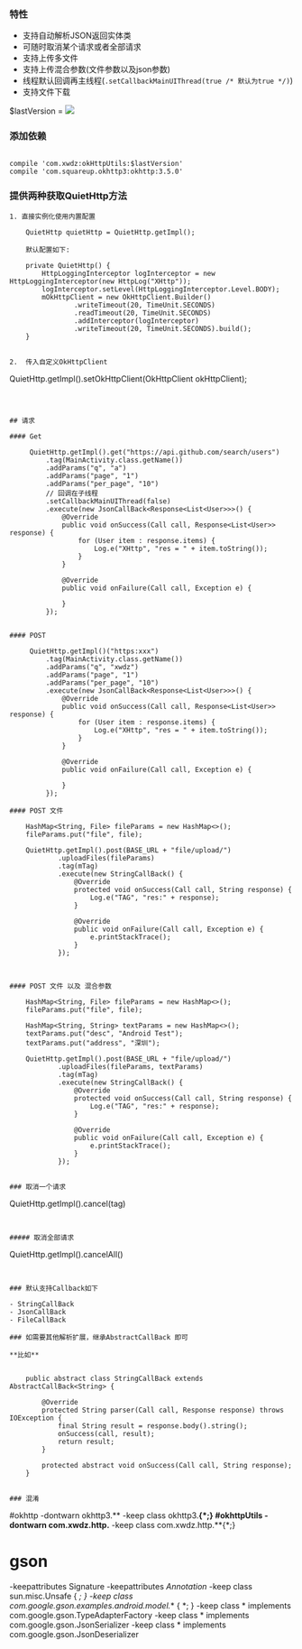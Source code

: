 


### 特性

- 支持自动解析JSON返回实体类
- 可随时取消某个请求或者全部请求
- 支持上传多文件
- 支持上传混合参数(文件参数以及json参数)
- 线程默认回调再主线程(`.setCallbackMainUIThread(true /* 默认为true */)`)
- 支持文件下载


$lastVersion = [![](https://jitpack.io/v/xwdz/OkHttpUtils.svg)](https://jitpack.io/#xwdz/OkHttpUtils)


### 添加依赖

```

compile 'com.xwdz:okHttpUtils:$lastVersion'
compile 'com.squareup.okhttp3:okhttp:3.5.0'

```


### 提供两种获取QuietHttp方法

```
1. 直接实例化使用内置配置

    QuietHttp quietHttp = QuietHttp.getImpl();

    默认配置如下:
    
    private QuietHttp() {
        HttpLoggingInterceptor logInterceptor = new HttpLoggingInterceptor(new HttpLog("XHttp"));
        logInterceptor.setLevel(HttpLoggingInterceptor.Level.BODY);
        mOkHttpClient = new OkHttpClient.Builder()
                .writeTimeout(20, TimeUnit.SECONDS)
                .readTimeout(20, TimeUnit.SECONDS)
                .addInterceptor(logInterceptor)
                .writeTimeout(20, TimeUnit.SECONDS).build();
    }
    
    
2.  传入自定义OkHttpClient

```
QuietHttp.getImpl().setOkHttpClient(OkHttpClient okHttpClient);
```



## 请求

#### Get
       
	 QuietHttp.getImpl().get("https://api.github.com/search/users")
         .tag(MainActivity.class.getName())
         .addParams("q", "a")
         .addParams("page", "1")
         .addParams("per_page", "10")
         // 回调在子线程
         .setCallbackMainUIThread(false)
         .execute(new JsonCallBack<Response<List<User>>>() {
             @Override
             public void onSuccess(Call call, Response<List<User>> response) {
                 for (User item : response.items) {
                     Log.e("XHttp", "res = " + item.toString());
                 }
             }

             @Override
             public void onFailure(Call call, Exception e) {

             }
         });


#### POST
	
	 QuietHttp.getImpl()("https:xxx")
         .tag(MainActivity.class.getName())
         .addParams("q", "xwdz")
         .addParams("page", "1")
         .addParams("per_page", "10")
         .execute(new JsonCallBack<Response<List<User>>>() {
             @Override
             public void onSuccess(Call call, Response<List<User>> response) {
                 for (User item : response.items) {
                     Log.e("XHttp", "res = " + item.toString());
                 }
             }

             @Override
             public void onFailure(Call call, Exception e) {

             }
         });
                         
#### POST 文件

```
        HashMap<String, File> fileParams = new HashMap<>();
        fileParams.put("file", file);
    
        QuietHttp.getImpl().post(BASE_URL + "file/upload/")
                .uploadFiles(fileParams)
                .tag(mTag)
                .execute(new StringCallBack() {
                    @Override
                    protected void onSuccess(Call call, String response) {
                        Log.e("TAG", "res:" + response);
                    }
    
                    @Override
                    public void onFailure(Call call, Exception e) {
                        e.printStackTrace();
                    }
                });

```
    
                
#### POST 文件 以及 混合参数

```

        HashMap<String, File> fileParams = new HashMap<>();
        fileParams.put("file", file);
    
        HashMap<String, String> textParams = new HashMap<>();
        textParams.put("desc", "Android Test");
        textParams.put("address", "深圳");
    
        QuietHttp.getImpl().post(BASE_URL + "file/upload/")
                .uploadFiles(fileParams, textParams)
                .tag(mTag)
                .execute(new StringCallBack() {
                    @Override
                    protected void onSuccess(Call call, String response) {
                        Log.e("TAG", "res:" + response);
                    }
    
                    @Override
                    public void onFailure(Call call, Exception e) {
                        e.printStackTrace();
                    }
                });

```

### 取消一个请求

```

QuietHttp.getImpl().cancel(tag)

```


##### 取消全部请求

```

QuietHttp.getImpl().cancelAll()

```


### 默认支持Callback如下

- StringCallBack
- JsonCallBack
- FileCallBack

### 如需要其他解析扩展，继承AbstractCallBack 即可

**比如**


	public abstract class StringCallBack extends AbstractCallBack<String> {
	
	    @Override
	    protected String parser(Call call, Response response) throws IOException {
	        final String result = response.body().string();
	        onSuccess(call, result);
	        return result;
	    }
	
	    protected abstract void onSuccess(Call call, String response);
	}


### 混淆

```

#okhttp
-dontwarn okhttp3.**
-keep class okhttp3.**{*;}
#okhttpUtils
-dontwarn com.xwdz.http.**
-keep class com.xwdz.http.**{*;}

# gson
-keepattributes Signature
-keepattributes *Annotation*
-keep class sun.misc.Unsafe { *; }
-keep class com.google.gson.examples.android.model.** { *; }
-keep class * implements com.google.gson.TypeAdapterFactory
-keep class * implements com.google.gson.JsonSerializer
-keep class * implements com.google.gson.JsonDeserializer

```









